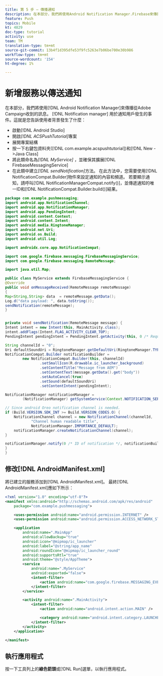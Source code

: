 ```yaml
---
title: 第 5 步 – 傳播通知
description: 在本部分，我們將使用Android Notification Manager.Firebase來傳播從Adobe Campaign收到的訊息。
feature: Push
topics: Mobile
kt: 4829
doc-type: tutorial
activity: use
team: TM
translation-type: tm+mt
source-git-commit: 13b4f1d395dfe53f9fc5263e7b06be700e30b986
workflow-type: tm+mt
source-wordcount: '154'
ht-degree: 1%

---
```


# 新增服務以傳送通知

在本部分，我們將使用[!DNL Android Notification Manager]來傳播從Adobe Campaign收到的訊息。 [!DNL Notification manager] 用於通知用戶發生的事件。這就是您告訴使用者背景發生了什麼：

* 啟動[!DNL Android Studio]
* 開啟&#x200B;*[!DNL ACSPushTutorial]*&#x200B;專案
* 展開專案結構
* 按一下右鍵包資料夾([!DNL com.example.acspushtutorial])和[!DNL New ->Java Class]
* 將此類命名為&#x200B;*[!DNL MyService]* ，並確保其擴展[!DNL FirebaseMessagingService]
* 在此類中建立&#x200B;*[!DNL sendNotification]*&#x200B;方法。 在此方法中，您需要使用[!DNL NotificationCompat.Builder]物件來設定通知的內容和頻道。 若要顯示通知，請呼叫[!DNL NotificationManagerCompat.notify()]，並傳遞通知的唯一ID和[!DNL NotificationCompat.Builder.build()]結果。

<!--
Removed `{.line-numbers}` below
-->

```java
package com.example.pushmessaging;
import android.app.NotificationChannel;
import android.app.NotificationManager;
import android.app.PendingIntent;
import android.content.Context;
import android.content.Intent;
import android.media.RingtoneManager;
import android.net.Uri;
import android.os.Build;
import android.util.Log;

import androidx.core.app.NotificationCompat;

import com.google.firebase.messaging.FirebaseMessagingService;
import com.google.firebase.messaging.RemoteMessage;

import java.util.Map;

public class MyService extends FirebaseMessagingService {
@Override
public void onMessageReceived(RemoteMessage remoteMessage)
{
Map<String,String> data  = remoteMessage.getData();
Log.d("data payload: ", data.toString());
sendNotification(remoteMessage);
}


private void sendNotification(RemoteMessage message) {
Intent intent = new Intent(this, MainActivity.class);
intent.addFlags(Intent.FLAG_ACTIVITY_CLEAR_TOP);
PendingIntent pendingIntent = PendingIntent.getActivity(this, 0 /* Request code */, intent, PendingIntent.FLAG_ONE_SHOT);

String channelId = "0";
Uri defaultSoundUri = RingtoneManager.getDefaultUri(RingtoneManager.TYPE_NOTIFICATION);
NotificationCompat.Builder notificationBuilder =
        new NotificationCompat.Builder(this, channelId)
                .setSmallIcon(R.drawable.ic_launcher_background)
                .setContentTitle("Message from AEM")
                .setContentText(message.getData().get("body"))
                .setAutoCancel(true)
                .setSound(defaultSoundUri)
                .setContentIntent(pendingIntent);

NotificationManager notificationManager =
        (NotificationManager) getSystemService(Context.NOTIFICATION_SERVICE);

// Since android Oreo notification channel is needed.
if (Build.VERSION.SDK_INT >= Build.VERSION_CODES.O) {
    NotificationChannel channel = new NotificationChannel(channelId,
            "Channel human readable title",
            NotificationManager.IMPORTANCE_DEFAULT);
    notificationManager.createNotificationChannel(channel);
}

notificationManager.notify(0 /* ID of notification */, notificationBuilder.build());
}
}
```

## 修改[!DNL AndroidManifest.xml]

將已建立的服務添加到[!DNL AndroidManifest.xml]。 最終[!DNL AndroidManifest.xml]應如下所示：

<!--
Removed `{.line-numbers}` below
-->

```xml
<?xml version="1.0" encoding="utf-8"?>
<manifest xmlns:android="http://schemas.android.com/apk/res/android"
    package="com.example.pushmessaging">

    <uses-permission android:name="android.permission.INTERNET" />
    <uses-permission android:name="android.permission.ACCESS_NETWORK_STATE" />

    <application
        android:name=".MainApp"
        android:allowBackup="true"
        android:icon="@mipmap/ic_launcher"
        android:label="@string/app_name"
        android:roundIcon="@mipmap/ic_launcher_round"
        android:supportsRtl="true"
        android:theme="@style/AppTheme">
        <service
            android:name=".MyService"
            android:exported="false">
            <intent-filter>
                <action android:name="com.google.firebase.MESSAGING_EVENT" />
            </intent-filter>
        </service>

        <activity android:name=".MainActivity">
            <intent-filter>
                <action android:name="android.intent.action.MAIN" />

                <category android:name="android.intent.category.LAUNCHER" />
            </intent-filter>
        </activity>
    </application>

</manifest>
```

## 執行應用程式

按一下工具列上的&#x200B;**綠色箭頭**&#x200B;或[!DNL Run]選單，以執行應用程式。
